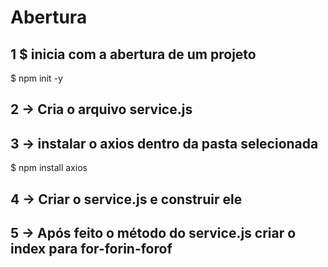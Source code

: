 # Abertura
## 1 $ inicia com a abertura de um projeto
$ npm init -y

## 2 -> Cria o arquivo service.js

## 3 -> instalar o axios dentro da pasta selecionada
$ npm install axios

## 4 -> Criar o service.js e construir ele

## 5 -> Após feito o método do service.js criar o index para for-forin-forof
